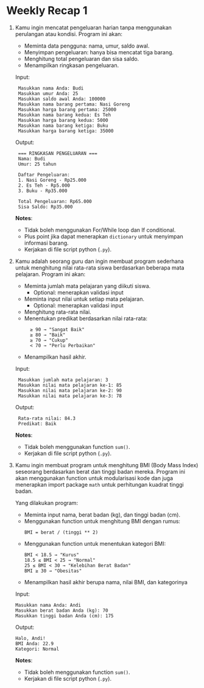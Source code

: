 # Weekly Recap 1

1. Kamu ingin mencatat pengeluaran harian tanpa menggunakan perulangan atau kondisi. Program ini akan:

   - Meminta data pengguna: nama, umur, saldo awal.
   - Menyimpan pengeluaran: hanya bisa mencatat tiga barang.
   - Menghitung total pengeluaran dan sisa saldo.
   - Menampilkan ringkasan pengeluaran.

   Input:

   ```
    Masukkan nama Anda: Budi
    Masukkan umur Anda: 25
    Masukkan saldo awal Anda: 100000
    Masukkan nama barang pertama: Nasi Goreng
    Masukkan harga barang pertama: 25000
    Masukkan nama barang kedua: Es Teh
    Masukkan harga barang kedua: 5000
    Masukkan nama barang ketiga: Buku
    Masukkan harga barang ketiga: 35000
   ```

   Output:

   ```
    === RINGKASAN PENGELUARAN ===
    Nama: Budi
    Umur: 25 tahun

    Daftar Pengeluaran:
    1. Nasi Goreng - Rp25.000
    2. Es Teh - Rp5.000
    3. Buku - Rp35.000

    Total Pengeluaran: Rp65.000
    Sisa Saldo: Rp35.000
   ```

   **Notes**:

   - Tidak boleh menggunakan For/While loop dan If conditional.
   - Plus point jika dapat menerapkan `dictionary` untuk menyimpan informasi barang.
   - Kerjakan di file script python (`.py`).

2. Kamu adalah seorang guru dan ingin membuat program sederhana untuk menghitung nilai rata-rata siswa berdasarkan beberapa mata pelajaran. Program ini akan:

   - Meminta jumlah mata pelajaran yang diikuti siswa.
     - Optional: menerapkan validasi input
   - Meminta input nilai untuk setiap mata pelajaran.
     - Optional: menerapkan validasi input
   - Menghitung rata-rata nilai.
   - Menentukan predikat berdasarkan nilai rata-rata:
     ```
       ≥ 90 → "Sangat Baik"
       ≥ 80 → "Baik"
       ≥ 70 → "Cukup"
       < 70 → "Perlu Perbaikan"
     ```
   - Menampilkan hasil akhir.

   Input:

   ```
    Masukkan jumlah mata pelajaran: 3
    Masukkan nilai mata pelajaran ke-1: 85
    Masukkan nilai mata pelajaran ke-2: 90
    Masukkan nilai mata pelajaran ke-3: 78
   ```

   Output:

   ```
    Rata-rata nilai: 84.3
    Predikat: Baik
   ```

   **Notes**:

   - Tidak boleh menggunakan function `sum()`.
   - Kerjakan di file script python (`.py`).

3. Kamu ingin membuat program untuk menghitung BMI (Body Mass Index) seseorang berdasarkan berat dan tinggi badan mereka. Program ini akan menggunakan function untuk modularisasi kode dan juga menerapkan import package `math` untuk perhitungan kuadrat tinggi badan.

   Yang dilakukan program:

   - Meminta input nama, berat badan (kg), dan tinggi badan (cm).
   - Menggunakan function untuk menghitung BMI dengan rumus:
     ```
     BMI = berat / (tinggi ** 2)
     ```
   - Menggunakan function untuk menentukan kategori BMI:
     ```
     BMI < 18.5 → "Kurus"
     18.5 ≤ BMI < 25 → "Normal"
     25 ≤ BMI < 30 → "Kelebihan Berat Badan"
     BMI ≥ 30 → "Obesitas"
     ```
   - Menampilkan hasil akhir berupa nama, nilai BMI, dan kategorinya

   Input:

   ```
   Masukkan nama Anda: Andi
   Masukkan berat badan Anda (kg): 70
   Masukkan tinggi badan Anda (cm): 175
   ```

   Output:

   ```
   Halo, Andi!
   BMI Anda: 22.9
   Kategori: Normal
   ```

   **Notes**:

   - Tidak boleh menggunakan function `sum()`.
   - Kerjakan di file script python (`.py`).
